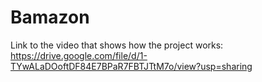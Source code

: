 # Bamazon

Link to the video that shows how the project works: https://drive.google.com/file/d/1-TYwALaDOoftDF84E7BPaR7FBTJTtM7o/view?usp=sharing
